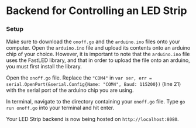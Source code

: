 # Backend for Controlling an LED Strip

### Setup

Make sure to download the `onoff.go` and the `arduino.ino` files onto your computer. Open the `arduino.ino` file and upload its contents onto an arduino chip of your choice. However, it is important to note that the `arduino.ino` file uses the FastLED library, and that in order to upload the file onto an arduino, you must first install the library.

Open the `onoff.go` file. Replace the `"COM4"` in `var ser, err = serial.OpenPort(&serial.Config{Name: "COM4", Baud: 115200})` (line 21) with the serial port of the arduino chip you are using.

In terminal, navigate to the directory containing your `onoff.go` file. Type `go run onoff.go` into your terminal and hit enter.

Your LED Strip backend is now being hosted on `http://localhost:8080`.
 
